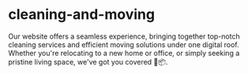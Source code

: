 # cleaning-and-moving
Our website offers a seamless experience, bringing together top-notch cleaning services and efficient moving solutions under one digital roof. Whether you're relocating to a new home or office, or simply seeking a pristine living space, we've got you covered 🧹📦.
